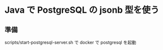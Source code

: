 # Java で PostgreSQL の jsonb 型を使う

## 準備

scripts/start-postgresql-server.sh で docker で postgresql を起動
